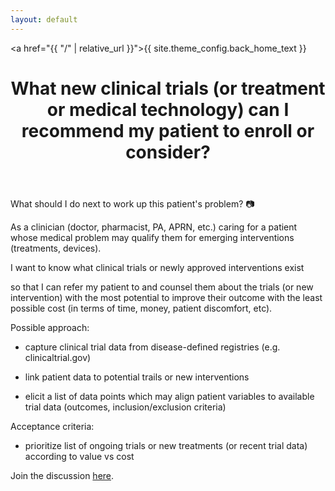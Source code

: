 ```yaml
---
layout: default
---
```


<a href="{{ "/" | relative_url }}">{{ site.theme_config.back_home_text }}</a>

<header>
  <h1>What new clinical trials (or treatment or medical technology) can I recommend my patient to enroll or consider?
</h1>
</header>

What should I do next to work up this patient's problem? 📷

As a clinician (doctor, pharmacist, PA, APRN, etc.) caring for a patient whose medical problem may qualify them for emerging interventions (treatments, devices).

I want to know what clinical trials or newly approved interventions exist

so that I can refer my patient to and counsel them about the trials (or new intervention) with the most potential to improve their outcome with the least possible cost (in terms of time, money, patient discomfort, etc).

Possible approach:

- capture clinical trial data from disease-defined registries (e.g. clinicaltrial.gov)

- link patient data to potential trails or new interventions

- elicit a list of data points which may align patient variables to available trial data (outcomes, inclusion/exclusion criteria)

Acceptance criteria:

- prioritize list of ongoing trials or new treatments (or recent trial data) according to value vs cost

Join the discussion [here](https://github.com/MIS-GrApH-AI/mis-graph-ai.github.io/discussions/7).